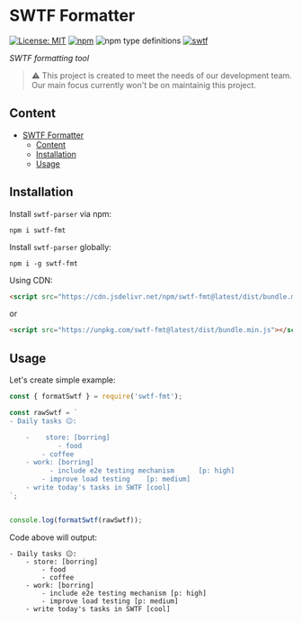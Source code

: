 # SWTF Formatter

[![License: MIT](https://img.shields.io/badge/License-MIT-gold.svg)](https://opensource.org/licenses/MIT)
[![npm](https://img.shields.io/npm/v/swtf-fmt)](https://www.npmjs.com/package/swtf-fmt)
![npm type definitions](https://img.shields.io/npm/types/swtf-fmt)
[![swtf](https://img.shields.io/badge/support-SWTF-brightgreen)](https://github.com/the-art-of-dev/swtf)

*SWTF formatting tool*

> ⚠️ This project is created to meet the needs of our development team. Our main focus currently won't be on maintainig this project.


## Content
- [SWTF Formatter](#swtf-formatter)
  - [Content](#content)
  - [Installation](#installation)
  - [Usage](#usage)

## Installation

Install `swtf-parser` via npm:

```
npm i swtf-fmt
```

Install `swtf-parser` globally:

```
npm i -g swtf-fmt
```

Using CDN:

```html
<script src="https://cdn.jsdelivr.net/npm/swtf-fmt@latest/dist/bundle.min.js"></script>
```
or
```html
<script src="https://unpkg.com/swtf-fmt@latest/dist/bundle.min.js"></script>
```

## Usage

Let's create simple example:
```js
const { formatSwtf } = require('swtf-fmt');

const rawSwtf = `
- Daily tasks 😐:

    -    store: [borring]
            - food
        - coffee
    - work: [borring]
          - include e2e testing mechanism      [p: high]
        - improve load testing    [p: medium]
    - write today's tasks in SWTF [cool]
`;


console.log(formatSwtf(rawSwtf));
```

Code above will output:
```
- Daily tasks 😐:
    - store: [borring]
        - food
        - coffee
    - work: [borring]
        - include e2e testing mechanism [p: high]
        - improve load testing [p: medium]
    - write today's tasks in SWTF [cool]
```
